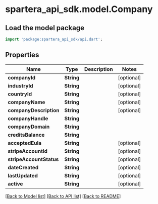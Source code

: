 # spartera_api_sdk.model.Company

## Load the model package
```dart
import 'package:spartera_api_sdk/api.dart';
```

## Properties
Name | Type | Description | Notes
------------ | ------------- | ------------- | -------------
**companyId** | **String** |  | [optional] 
**industryId** | **String** |  | [optional] 
**countryId** | **String** |  | [optional] 
**companyName** | **String** |  | [optional] 
**companyDescription** | **String** |  | [optional] 
**companyHandle** | **String** |  | 
**companyDomain** | **String** |  | 
**creditsBalance** | **String** |  | 
**acceptedEula** | **String** |  | [optional] 
**stripeAccountId** | **String** |  | [optional] 
**stripeAccountStatus** | **String** |  | [optional] 
**dateCreated** | **String** |  | [optional] 
**lastUpdated** | **String** |  | [optional] 
**active** | **String** |  | [optional] 

[[Back to Model list]](../README.md#documentation-for-models) [[Back to API list]](../README.md#documentation-for-api-endpoints) [[Back to README]](../README.md)


